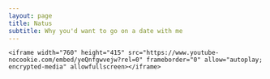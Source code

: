 ```yaml
---
layout: page
title: Natus
subtitle: Why you'd want to go on a date with me
---
```


<div class= "project-natus">

	<iframe width="760" height="415" src="https://www.youtube-nocookie.com/embed/yeQnfgwvejw?rel=0" frameborder="0" allow="autoplay; encrypted-media" allowfullscreen></iframe>

</div>